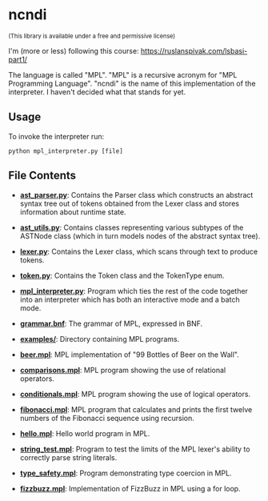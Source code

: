 # ncndi
<sub>(This library is available under a free and permissive license)</sub>

I'm (more or less) following this course:
https://ruslanspivak.com/lsbasi-part1/

The language is called "MPL". "MPL" is a recursive
acronym for "MPL Programming Language". "ncndi" is
the name of this implementation of the interpreter.
I haven't decided what that stands for yet.

## Usage

To invoke the interpreter run:
```
python mpl_interpreter.py [file]
```

## File Contents

- [**ast_parser.py**](https://github.com/DanteFalzone0/ncndi/blob/master/ast_parser.py): Contains the Parser class which constructs
an abstract syntax tree out of tokens obtained
from the Lexer class and stores information
about runtime state.

- [**ast_utils.py**](https://github.com/DanteFalzone0/ncndi/blob/master/ast_utils.py): Contains classes representing various subtypes
of the ASTNode class (which in turn models nodes
of the abstract syntax tree).

- [**lexer.py**](https://github.com/DanteFalzone0/ncndi/blob/master/lexer.py): Contains the Lexer class, which scans through text
to produce tokens.

- [**token.py**](https://github.com/DanteFalzone0/ncndi/blob/master/token.py): Contains the Token class and the TokenType enum.

- [**mpl_interpreter.py**](https://github.com/DanteFalzone0/ncndi/blob/master/mpl_interpreter.py): Program which ties the rest of the code
together into an interpreter which has
both an interactive mode and a batch mode.

- [**grammar.bnf**](https://github.com/DanteFalzone0/ncndi/blob/master/grammar.bnf): The grammar of MPL, expressed in BNF.

- [**examples/**](https://github.com/DanteFalzone0/ncndi/tree/master/examples): Directory containing MPL programs.

- [**beer.mpl**](https://github.com/DanteFalzone0/ncndi/blob/master/examples/beer.mpl): MPL implementation of "99 Bottles of Beer on the Wall".

- [**comparisons.mpl**](https://github.com/DanteFalzone0/ncndi/blob/master/examples/comparisons.mpl): MPL program showing the use of relational operators.

- [**conditionals.mpl**](https://github.com/DanteFalzone0/ncndi/blob/master/examples/conditionals.mpl): MPL program showing the use of logical operators.

- [**fibonacci.mpl**](https://github.com/DanteFalzone0/ncndi/blob/master/examples/fibonacci.mpl): MPL program that calculates and prints the first
twelve numbers of the Fibonacci sequence using
recursion.

- [**hello.mpl**](https://github.com/DanteFalzone0/ncndi/blob/master/examples/hello.mpl): Hello world program in MPL.

- [**string_test.mpl**](https://github.com/DanteFalzone0/ncndi/blob/master/examples/string_test.mpl): Program to test the limits of the MPL lexer's
ability to correctly parse string literals.

- [**type_safety.mpl**](https://github.com/DanteFalzone0/ncndi/blob/master/examples/type_safety.mpl): Program demonstrating type coercion in MPL.

- [**fizzbuzz.mpl**](https://github.com/DanteFalzone0/ncndi/blob/master/examples/fizzbuzz.mpl): Implementation of FizzBuzz in MPL using a for loop.
